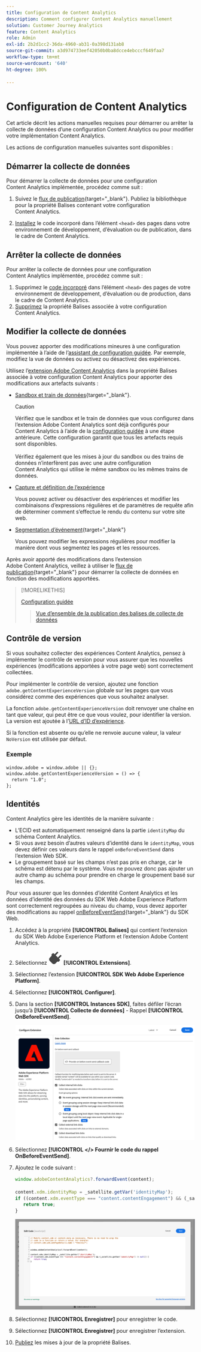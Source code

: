 ```yaml
---
title: Configuration de Content Analytics
description: Comment configurer Content Analytics manuellement
solution: Customer Journey Analytics
feature: Content Analytics
role: Admin
exl-id: 2b2d1cc2-36da-4960-ab31-0a398d131ab8
source-git-commit: a3d974733eef42050b0ba8dcce4ebcccf649faa7
workflow-type: tm+mt
source-wordcount: '640'
ht-degree: 100%

---
```


# Configuration de Content Analytics

Cet article décrit les actions manuelles requises pour démarrer ou arrêter la collecte de données d’une configuration Content Analytics ou pour modifier votre implémentation Content Analytics.

Les actions de configuration manuelles suivantes sont disponibles :

## Démarrer la collecte de données

Pour démarrer la collecte de données pour une configuration Content Analytics implémentée, procédez comme suit :

1. Suivez le [flux de publication](https://experienceleague.adobe.com/fr/docs/experience-platform/tags/publish/overview){target="_blank"}. Publiez la bibliothèque pour la propriété Balises contenant votre configuration Content Analytics.

1. [Installez](https://experienceleague.adobe.com/fr/docs/experience-platform/tags/publish/environments/environments#installation) le code incorporé dans l’élément `<head>` des pages dans votre environnement de développement, d’évaluation ou de publication, dans le cadre de Content Analytics.


## Arrêter la collecte de données

Pour arrêter la collecte de données pour une configuration Content Analytics implémentée, procédez comme suit :

1. Supprimez le [code incorporé](https://experienceleague.adobe.com/fr/docs/experience-platform/tags/publish/environments/environments) dans l’élément `<head>` des pages de votre environnement de développement, d’évaluation ou de production, dans le cadre de Content Analytics.
1. [Supprimez](https://experienceleague.adobe.com/fr/docs/experience-platform/tags/publish/overview) la propriété Balises associée à votre configuration Content Analytics.



## Modifier la collecte de données

Vous pouvez apporter des modifications mineures à une configuration implémentée à l’aide de l’[assistant de configuration guidée](guided.md). Par exemple, modifiez la vue de données ou activez ou désactivez des expériences.

Utilisez l’[extension Adobe Content Analytics](https://experienceleague.adobe.com/fr/docs/experience-platform/tags/extensions/client/content-analytics/overview) dans la propriété Balises associée à votre configuration Content Analytics pour apporter des modifications aux artefacts suivants :

* [Sandbox et train de données](https://experienceleague.adobe.com/fr/docs/experience-platform/tags/extensions/client/content-analytics/overview#configure-datastreams){target="_blank"}.

  >[!CAUTION]
  >
  >Vérifiez que le sandbox et le train de données que vous configurez dans l’extension Adobe Content Analytics sont déjà configurés pour Content Analytics à l’aide de la [configuration guidée](guided.md) à une étape antérieure. Cette configuration garantit que tous les artefacts requis sont disponibles.<br/><br/>Vérifiez également que les mises à jour du sandbox ou des trains de données n’interfèrent pas avec une autre configuration Content Analytics qui utilise le même sandbox ou les mêmes trains de données.
  >

* [Capture et définition de l’expérience](https://experienceleague.adobe.com/fr/docs/experience-platform/tags/extensions/client/content-analytics/overview?lang=en#configure-experience-capture-and-definition)

  Vous pouvez activer ou désactiver des expériences et modifier les combinaisons d’expressions régulières et de paramètres de requête afin de déterminer comment s’effectue le rendu du contenu sur votre site web.

* [Segmentation d’événement](https://experienceleague.adobe.com/fr/docs/experience-platform/tags/extensions/client/content-analytics/overview#configure-event-segmenting){target="_blank"}

  Vous pouvez modifier les expressions régulières pour modifier la manière dont vous segmentez les pages et les ressources.


Après avoir apporté des modifications dans l’extension Adobe Content Analytics, veillez à utiliser le [flux de publication](https://experienceleague.adobe.com/fr/docs/experience-platform/tags/publish/overview){target="_blank"} pour démarrer la collecte de données en fonction des modifications apportées.



>[!MORELIKETHIS]
>
>[Configuration guidée](guided.md)
>>[Vue d’ensemble de la publication des balises de collecte de données](https://experienceleague.adobe.com/fr/docs/experience-platform/tags/publish/overview)
>


## Contrôle de version

Si vous souhaitez collecter des expériences Content Analytics, pensez à implémenter le contrôle de version pour vous assurer que les nouvelles expériences (modifications apportées à votre page web) sont correctement collectées.

Pour implémenter le contrôle de version, ajoutez une fonction `adobe.getContentExperienceVersion` globale sur les pages que vous considérez comme des expériences que vous souhaitez analyser.

La fonction `adobe.getContentExperienceVersion` doit renvoyer une chaîne en tant que valeur, qui peut être ce que vous voulez, pour identifier la version. La version est ajoutée à l’[URL d’ID d’expérience](/help/content-analytics/report/components.md#experience-metadata).

Si la fonction est absente ou qu’elle ne renvoie aucune valeur, la valeur `NoVersion` est utilisée par défaut.

### Exemple

```
window.adobe = window.adobe || {};
window.adobe.getContentExperienceVersion = () => {
  return "1.0";
};
```

## Identités

Content Analytics gère les identités de la manière suivante :

* L’ECID est automatiquement renseigné dans la partie `identityMap` du schéma Content Analytics.
* Si vous avez besoin d’autres valeurs d’identité dans le `identityMap`, vous devez définir ces valeurs dans le rappel `onBeforeEventSend` dans l’extension Web SDK.
* Le groupement basé sur les champs n’est pas pris en charge, car le schéma est détenu par le système. Vous ne pouvez donc pas ajouter un autre champ au schéma pour prendre en charge le groupement basé sur les champs.


Pour vous assurer que les données d’identité Content Analytics et les données d’identité des données du SDK Web Adobe Experience Platform sont correctement regroupées au niveau du champ, vous devez apporter des modifications au rappel [onBeforeEventSend](https://experienceleague.adobe.com/fr/docs/experience-platform/web-sdk/commands/configure/onbeforeeventsend){target="_blank"} du SDK Web.

1. Accédez à la propriété **[!UICONTROL Balises]** qui contient l’extension du SDK Web Adobe Experience Platform et l’extension Adobe Content Analytics.
1. Sélectionnez ![Plug](/help/assets/icons/Plug.svg) **[!UICONTROL Extensions]**.
1. Sélectionnez l’extension **[!UICONTROL SDK Web Adobe Experience Platform]**.
1. Sélectionnez **[!UICONTROL Configurer]**.
1. Dans la section **[!UICONTROL Instances SDK]**, faites défiler l’écran jusqu’à **[!UICONTROL Collecte de données]** - Rappel **[!UICONTROL OnBeforeEventSend]**.

   ![Rappel OnBeforeEventSend](/help/content-analytics/assets/onbeforeeventsendcallback.png)

1. Sélectionnez **[!UICONTROL &lt;/> Fournir le code du rappel OnBeforeEventSend]**.
1. Ajoutez le code suivant :

   ```javascript
   window.adobeContentAnalytics?.forwardEvent(content);
   
   content.xdm.identityMap = _satellite.getVar('identityMap');
   if ((content.xdm.eventType === "content.contentEngagement") && (_satellite.getVar('identityMap') != null)) {
      return true;
   }
   ```

   ![Rappel OnBeforeEventSend](/help/content-analytics/assets/onbeforeeventsendcallbackcode.png)

1. Sélectionnez **[!UICONTROL Enregistrer]** pour enregistrer le code.
1. Sélectionnez **[!UICONTROL Enregistrer]** pour enregistrer l’extension.
1. [Publiez](https://experienceleague.adobe.com/fr/docs/experience-platform/tags/publish/overview) les mises à jour de la propriété Balises.





